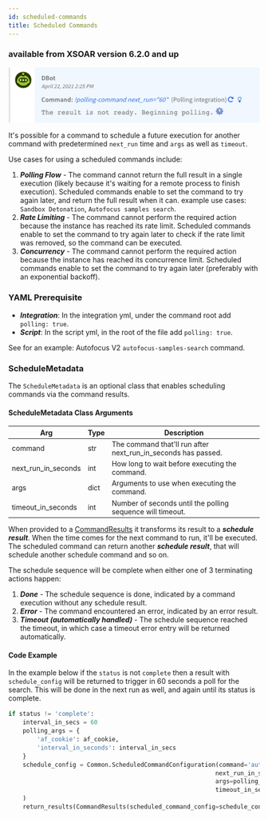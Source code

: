 ```yaml
---
id: scheduled-commands
title: Scheduled Commands
---
```


### available from XSOAR version 6.2.0 and up

<img width="533" src="../doc_imgs/integrations/polling-command.png"></img>

It's possible for a command to schedule a future execution for another command with predetermined `next_run` time and `args` as well as `timeout`.

Use cases for using a scheduled commands include:
1. ***Polling Flow*** - The command cannot return the full result in a single execution (likely because it's waiting for a remote process to finish execution). Scheduled commands enable to set the command to try again later, and return the full result when it can. example use cases: `Sandbox Detonation`, `Autofocus samples search`.
2. ***Rate Limiting*** - The command cannot perform the required action because the instance has reached its rate limit. Scheduled commands enable to set the command to try again later to check if the rate limit was removed, so the command can be executed.
3. ***Concurrency*** - The command cannot perform the required action because the instance has reached its concurrence limit. Scheduled commands enable to set the command to try again later (preferably with an exponential backoff).

### YAML Prerequisite
* ***Integration***: In the integration yml, under the command root add `polling: true`.
* ***Script***: In the script yml, in the root of the file add `polling: true`.

See for an example: Autofocus V2 `autofocus-samples-search` command.

### ScheduleMetadata
The `ScheduleMetadata` is an optional class that enables scheduling commands via the command results.

#### ScheduleMetadata Class Arguments
| Arg               | Type   | Description                                                                                                                                                                                |
|-------------------|--------|--------------------------------------------------------------------------------------------------------------------------------------------------------------------------------------------|
| command                | str    | The command that'll run after next_run_in_seconds has passed.
| next_run_in_seconds    | int    | How long to wait before executing the command.
| args                   | dict   | Arguments to use when executing the command.
| timeout_in_seconds     | int    | Number of seconds until the polling sequence will timeout.

When provided to a [CommandResults](./code-conventions#commandresults) it transforms its result to a ***schedule result***.
When the time comes for the next command to run, it'll be executed.
The scheduled command can return another ***schedule result***, that will schedule another schedule command and so on.

The schedule sequence will be complete when either one of 3 terminating actions happen:

1. ***Done*** - The schedule sequence is done, indicated by a command execution without any schedule result.
2. ***Error*** - The command encountered an error, indicated by an error result.
3. ***Timeout (automatically handled)*** - The schedule sequence reached the timeout, in which case a timeout error entry will be returned automatically.

#### Code Example
In the example below if the `status` is not `complete` then a result with `schedule_config` will be returned to trigger in 60 seconds a poll for the search. This will be done in the next run as well, and again until its status is complete.

```python
if status != 'complete':
    interval_in_secs = 60
    polling_args = {
        'af_cookie': af_cookie,
        'interval_in_seconds': interval_in_secs
    }
    schedule_config = Common.ScheduledCommandConfiguration(command='autofocus-search-samples',
                                                          next_run_in_seconds=interval_in_secs,
                                                          args=polling_args, 
                                                          timeout_in_seconds=600
    )
    return_results(CommandResults(scheduled_command_config=schedule_config))
```
